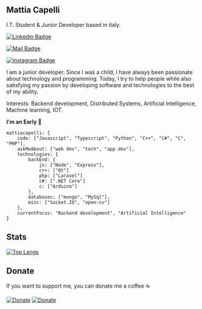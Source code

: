 ## Mattia Capelli

I.T. Student & Junior Developer based in italy.

[![Linkedin Badge](https://img.shields.io/badge/-Mattia%20Capelli-6633cc?style=?style=for-the-badge&color=yellow&logo=Linkedin&logoColor=black&textColor&link=https://www.linkedin.com/in/jesse-okeya-45a38510a/)](https://www.linkedin.com/in/jesse-okeya-45a38510a/) 

[![Mail Badge](https://img.shields.io/badge/-me@mattiacapelli.it-6633cc?style=?style=for-the-badge&color=yellow&logo=Gmail&logoColor=black&textColor&link=mailto:me@mattiacapelli.it)](mailto:me@mattiacapelli.it)

[![Instagram Badge](https://img.shields.io/badge/-mattia__capelli-6633cc?style=?style=for-the-badge&color=yellow&logo=Instagram&logoColor=black&textColor=black&link=https://www.instagram.com/mattia__capelli)](https://www.instagram.com/mattia__capelli)

I am a junior developer. Since I was a child, I have always been passionate about technology and programming. Today, I try to help people while also satisfying my passion by developing software and technologies to the best of my ability.

Interests: Backend development, Distributed Systems, Artificial Intelligence, Machine learning, IOT.

**I'm an Early 🐤** 

```text
mattiacapelli: {
    code: ["Javascript", "Typescript", "Python", "C++", "C#", "C", "PHP"],
    askMeAbout: ["web dev", "tech", "app dev"],
    technologies: {
        backEnd: {
            js: ["Node", "Express"],
            c++: ["Qt"]
            php: ["Laravel"]
            c#: [".NET Core"]
            c: ["Arduino"]
        },
        databases: ["mongo", "MySql"],
        misc: ["Socket.IO", "open-cv"]
    },
    currentFocus: "Backend development", "Artificial Intelligence"
}
```

## Stats

[![Top Langs](https://github-readme-stats.vercel.app/api/top-langs/?username=mattiacapelli&layout=compact)]()

## Donate

If you want to support me, you can donate me a coffee ☕️

[![Donate](https://img.shields.io/badge/Donate-PayPal-green.svg)](https://www.paypal.me/mattiacapellii)
[![Donate](https://img.shields.io/badge/Donate-Buy%20Me%20A%20Coffee-orange.svg)](https://www.buymeacoffee.com/mattiacapelli)
